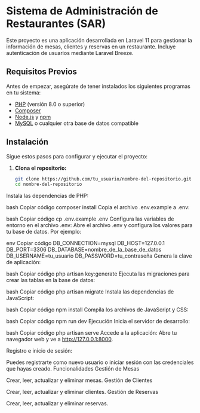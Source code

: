 # Sistema de Administración de Restaurantes (SAR)

Este proyecto es una aplicación desarrollada en Laravel 11 para gestionar la información de mesas, clientes y reservas en un restaurante. Incluye autenticación de usuarios mediante Laravel Breeze.

## Requisitos Previos

Antes de empezar, asegúrate de tener instalados los siguientes programas en tu sistema:

- [PHP](https://www.php.net/) (versión 8.0 o superior)
- [Composer](https://getcomposer.org/)
- [Node.js](https://nodejs.org/) y [npm](https://www.npmjs.com/)
- [MySQL](https://www.mysql.com/) o cualquier otra base de datos compatible

## Instalación

Sigue estos pasos para configurar y ejecutar el proyecto:

1. **Clona el repositorio:**
   ```bash
   git clone https://github.com/tu_usuario/nombre-del-repositorio.git
   cd nombre-del-repositorio
Instala las dependencias de PHP:

bash
Copiar código
composer install
Copia el archivo .env.example a .env:

bash
Copiar código
cp .env.example .env
Configura las variables de entorno en el archivo .env: Abre el archivo .env y configura los valores para tu base de datos. Por ejemplo:

env
Copiar código
DB_CONNECTION=mysql
DB_HOST=127.0.0.1
DB_PORT=3306
DB_DATABASE=nombre_de_la_base_de_datos
DB_USERNAME=tu_usuario
DB_PASSWORD=tu_contraseña
Genera la clave de aplicación:

bash
Copiar código
php artisan key:generate
Ejecuta las migraciones para crear las tablas en la base de datos:

bash
Copiar código
php artisan migrate
Instala las dependencias de JavaScript:

bash
Copiar código
npm install
Compila los archivos de JavaScript y CSS:

bash
Copiar código
npm run dev
Ejecución
Inicia el servidor de desarrollo:

bash
Copiar código
php artisan serve
Accede a la aplicación: Abre tu navegador web y ve a http://127.0.0.1:8000.

Registro e inicio de sesión:

Puedes registrarte como nuevo usuario o iniciar sesión con las credenciales que hayas creado.
Funcionalidades
Gestión de Mesas

Crear, leer, actualizar y eliminar mesas.
Gestión de Clientes

Crear, leer, actualizar y eliminar clientes.
Gestión de Reservas

Crear, leer, actualizar y eliminar reservas.
